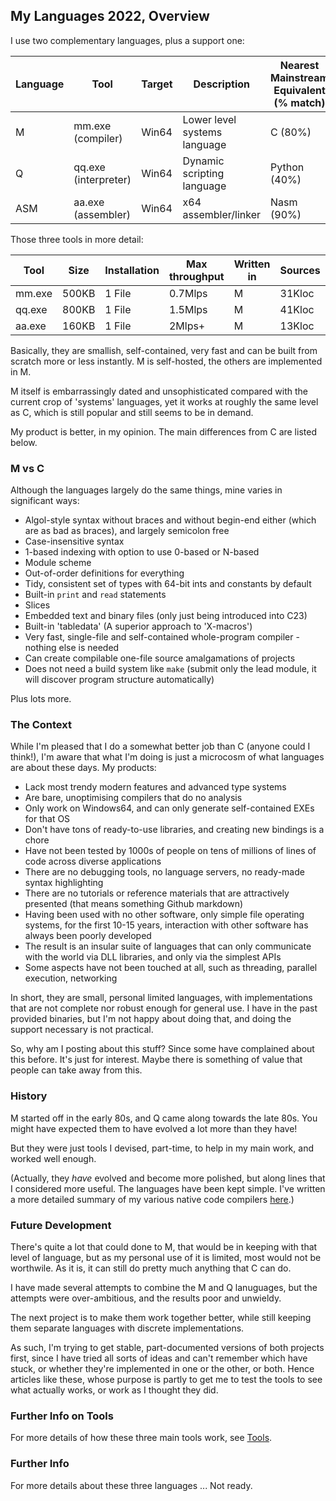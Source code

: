 ## My Languages 2022, Overview

I use two complementary languages, plus a support one:

Language | Tool | Target | Description | Nearest Mainstream Equivalent (% match)
--- | --- | --- | --- | ---
M | mm.exe (compiler) | Win64 | Lower level systems language | C (80%)
Q | qq.exe (interpreter) | Win64 | Dynamic scripting language | Python (40%)
ASM | aa.exe (assembler) | Win64 | x64 assembler/linker | Nasm (90%)

Those three tools in more detail:

Tool | Size |Installation | Max throughput | Written in | Sources | Build time | Dependencies
--- | --- | --- | --- | --- | --- | --- | ---
mm.exe | 500KB | 1 File | 0.7Mlps |M |  31Kloc | 80ms | None
qq.exe | 800KB | 1 File | 1.5Mlps | M |  41Kloc | 100ms | None
aa.exe | 160KB | 1 File | 2Mlps+ | M | 13Kloc | 50ms | None

Basically, they are smallish, self-contained, very fast and can be built from scratch more or less instantly. M is self-hosted, the others are implemented in M.

M itself is embarrassingly dated and unsophisticated compared with the current crop of 'systems' languages, yet it works at roughly the same level as C, which is still popular and still seems to be in demand.

My product is better, in my opinion. The main differences from C are listed below.

### M vs C

Although the languages largely do the same things, mine varies in significant ways:

* Algol-style syntax without braces and without begin-end either (which are as bad as braces), and largely semicolon free
* Case-insensitive syntax
* 1-based indexing with option to use 0-based or N-based
* Module scheme
* Out-of-order definitions for everything
* Tidy, consistent set of types with 64-bit ints and constants by default
* Built-in `print` and `read` statements
* Slices
* Embedded text and binary files (only just being introduced into C23)
* Built-in 'tabledata' (A superior approach to 'X-macros')
* Very fast, single-file and self-contained whole-program compiler - nothing else is needed
* Can create compilable one-file source amalgamations of projects
* Does not need a build system like `make` (submit only the lead module, it will discover program structure automatically)

Plus lots more.

### The Context

While I'm pleased that I do a somewhat better job than C (anyone could I think!), I'm aware that what I'm doing is just a microcosm of what languages are about these days. My products:

* Lack most trendy modern features and advanced type systems
* Are bare, unoptimising compilers that do no analysis
* Only work on Windows64, and can only generate self-contained EXEs for that OS
* Don't have tons of ready-to-use libraries, and creating new bindings is a chore
* Have not been tested by 1000s of people on tens of millions of lines of code across diverse applications
* There are no debugging tools, no language servers, no ready-made syntax highlighting
* There are no tutorials or reference materials that are attractively presented (that means something Github markdown)
* Having been used with no other software, only simple file operating systems, for the first 10-15 years, interaction with other software has always been poorly developed
* The result is an insular suite of languages that can only communicate with the world via DLL libraries, and only via the simplest APIs
* Some aspects have not been touched at all, such as threading, parallel execution, networking

In short, they are small, personal limited languages, with implementations that are not complete nor robust enough for general use. I have in the past provided binaries, but I'm not happy about doing that, and doing the support necessary is not practical.

So, why am I posting about this stuff? Since some have complained about this before. It's just for interest. Maybe there is something of value that people can take away from this. 


### History

M started off in the early 80s, and Q came along towards the late 80s. You might have expected them to have evolved a lot more than they have!

But they were just tools I devised, part-time, to help in my main work, and worked well enough.

(Actually, they *have* evolved and become more polished, but along lines that I considered more useful. The languages have been kept simple. I've written a more detailed summary of my various native code compilers [here](../mycompilers.md).) 

### Future Development

There's quite a lot that could done to M, that would be in keeping with that level of language, but as my personal use of it is limited, most would not be worthwile. As it is, it can still do pretty much anything that C can do.

I have made several attempts to combine the M and Q lanuguages, but the attempts were over-ambitious, and the results poor and unwieldy.

The next project is to make them work together better, while still keeping them separate languages with discrete implementations.

As such, I'm trying to get stable, part-documented versions of both projects first, since I have tried all sorts of ideas and can't remember which have stuck, or whether they're implemented in one or the other, or both. Hence articles like these, whose purpose is partly to get me to test the tools to see what actually works, or work as I thought they did.

### Further Info on Tools

For more details of how these three main tools work, see [Tools](Tools.md).

### Further Info

For more details about these three languages ... Not ready.
